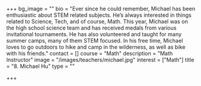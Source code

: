 +++
bg_image = ""
bio = "Ever since he could remember, Michael has been enthusiastic about STEM related subjects. He’s always interested in things related to Science, Tech, and of course, Math. This year, Michael was on the high school science team and has received medals from various invitational tournaments. He has also volunteered and taught for many summer camps, many of them STEM focused. In his free time, Michael loves to go outdoors to hike and camp in the wilderness, as well as bike with his friends."
contact = []
course = "Math"
description = "Math Instructor"
image = "/images/teachers/michael.jpg"
interest = ["Math"]
title = "8. Michael Hu"
type = ""

+++
